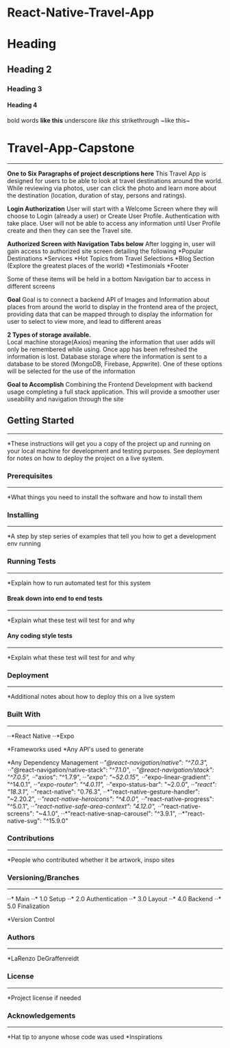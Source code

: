 # React-Native-Travel-App

# Heading

## Heading 2

### Heading 3

#### Heading 4

bold words **like this**
underscore _like this_
strikethrough ~like this~

# Travel-App-Capstone

---

**One to Six Paragraphs of project descriptions here**
This Travel App is designed for users to be able to look at travel destinations around the world. While reviewing via photos, user can click the photo and learn more about the destination (location, duration of stay, persons and ratings).

**Login Authorization**
User will start with a Welcome Screen where they will choose to Login (already a user) or Create User Profile. Authentication with take place. User will not be able to access any information until User Profile create and then they can see the Travel site.

**Authorized Screen with Navigation Tabs below**
After logging in, user will gain access to authorized site screen detailing the following
*Popular Destinations
*Services
*Hot Topics from Travel Selections
*Blog Section (Explore the greatest places of the world)
*Testimonials
*Footer

Some of these items will be held in a bottom Navigation bar to access in different screens

**Goal**
Goal is to connect a backend API of Images and Information about places from around the world to display in the frontend area of the project, providing data that can be mapped through to display the information for user to select to view more, and lead to different areas

**2 Types of storage available.**  
Local machine storage(Axios) meaning the information that user adds will only be remembered while using. Once app has been refreshed the information is lost. Database storage where the information is sent to a database to be stored (MongoDB, Firebase, Appwrite). One of these options will be selected for the use of the information

**Goal to Accomplish**
Combining the Frontend Development with backend usage completing a full stack application. This will provide a smoother user useability and navigation through the site

## Getting Started

---

\*These instructions will get you a copy of the project up and running on your local machine for development and testing purposes. See deployment for notes on how to deploy the project on a live system.

### Prerequisites

---

\*What things you need to install the software and how to install them

### Installing

---

\*A step by step series of examples that tell you how to get a development env running

### Running Tests

---

\*Explain how to run automated test for this system

#### Break down into end to end tests

---

\*Explain what these test will test for and why

#### Any coding style tests

---

\*Explain what these test will test for and why

### Deployment

---

\*Additional notes about how to deploy this on a live system

### Built With

---

⋅⋅*React Native
⋅⋅*Expo

*Frameworks used
*Any API's used to generate

\*Any Dependency Management
⋅⋅*"@react-navigation/native": "^7.0.3",
⋅⋅*"@react-navigation/native-stack": "^7.1.0",
⋅⋅*"@react-navigation/stack": "^7.0.5",
⋅⋅*"axios": "^1.7.9",
⋅⋅*"expo": "~52.0.15",
⋅⋅*"expo-linear-gradient": "^14.0.1",
⋅⋅*"expo-router": "^4.0.11",
⋅⋅*"expo-status-bar": "~2.0.0",
⋅⋅*"react": "18.3.1",
⋅⋅*"react-native": "0.76.3",
⋅⋅*"react-native-gesture-handler": "~2.20.2",
⋅⋅*"react-native-heroicons": "^4.0.0",
⋅⋅*"react-native-progress": "^5.0.1",
⋅⋅*"react-native-safe-area-context": "4.12.0",
⋅⋅*"react-native-screens": "~4.1.0",
⋅⋅*"react-native-snap-carousel": "^3.9.1",
⋅⋅\*"react-native-svg": "^15.9.0"

### Contributions

---

\*People who contributed whether it be artwork, inspo sites

### Versioning/Branches

---

⋅⋅* Main
⋅⋅* 1.0 Setup
⋅⋅* 2.0 Authentication
⋅⋅* 3.0 Layout
⋅⋅* 4.0 Backend
⋅⋅* 5.0 Finalization

\*Version Control

### Authors

---

\*LaRenzo DeGraffenreidt

### License

---

\*Project license if needed

### Acknowledgements

---

*Hat tip to anyone whose code was used
*Inspirations
